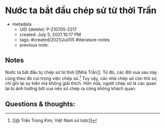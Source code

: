 # Nước ta bắt đầu chép sử từ thời Trần

- metadata
	- UID (delete): P-210705-2217
	- created: July 5, 2021 10:17 PM
	- tags: #created/2021/Jul/05  #literature-notes 
	- previous note:

## Notes
Nước ta bắt đầu tự chép sử từ thời [[Nhà Trần]]. Từ đó, các đời vua sau này cũng theo đó coi trọng việc chép sử.[^1]
Tuy vậy, các nhà chép sử còn thô sơ, chỉ ghi lại sự kiện mà không giải thích. Hơn nữa, người chép sử là các quan lại bị ảnh hưởng bởi vua nên sử chép ra cũng không khách quan.

## Questions & thoughts:

[^1]:[[@ Trần Trọng Kim, Việt Nam sử lược]]